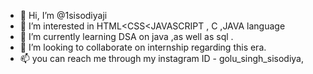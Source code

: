 - 👋 Hi, I’m @1sisodiyaji
- 👀 I’m interested in HTML<CSS<JAVASCRIPT , C ,JAVA language
- 🌱 I’m currently learning DSA on java ,as well as sql .
- 💞️ I’m looking to collaborate on internship regarding this era.
- 📫 you can reach me through my instagram ID - golu_singh_sisodiya,

<!---
1sisodiyaji/1sisodiyaji is a ✨ special ✨ repository because its `README.md` (this file) appears on your GitHub profile.
You can click the Preview link to take a look at your changes.
--->
